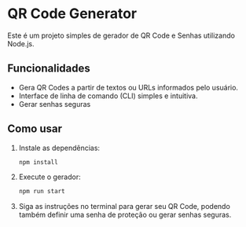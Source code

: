 # QR Code Generator

Este é um projeto simples de gerador de QR Code e Senhas utilizando Node.js.

## Funcionalidades

- Gera QR Codes a partir de textos ou URLs informados pelo usuário.
- Interface de linha de comando (CLI) simples e intuitiva.
- Gerar senhas seguras

## Como usar

1. Instale as dependências:
   ```bash
   npm install
   ```

2. Execute o gerador:
   ```bash
   npm run start
   ```

3. Siga as instruções no terminal para gerar seu QR Code, podendo também definir uma senha de proteção ou gerar senhas seguras.